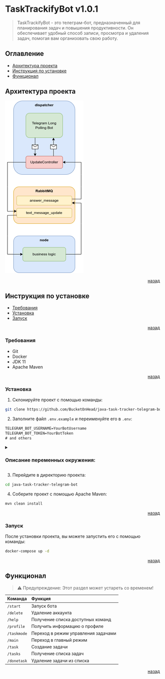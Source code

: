 # TaskTrackifyBot v1.0.1

> TaskTrackifyBot - это телеграм-бот, предназначенный
> для планирования задач и повышения продуктивности.
> Он обеспечивает удобный способ записи, просмотра
> и удаления задач, помогая вам организовать свою работу.

## Оглавление

- [Архитектура проекта](#архитектура-проекта)
- [Инструкция по установке](#инструкция-по-установке)
- [Функционал](#функционал)

## Архитектура проекта

![project_architecture.png](.readme/project_architecture.png)

<p align="right">
    <a href="#Оглавление">назад</a>
</p>

## Инструкция по установке

- [Требования](#требования)
- [Установка](#установка)
- [Запуск](#запуск)

<p align="right">
    <a href="#оглавление">назад</a>
</p>

### Требования

- Git
- Docker
- JDK 11
- Apache Maven

<p align="right">
    <a href="#инструкция-по-установке">назад</a>
</p>

### Установка

1. Склонируйте проект с помощью команды:

```bash
git clone https://github.com/BucketOnHead/java-task-tracker-telegram-bot
```

2. Заполните файл `.env.example` и переименуйте его в `.env`:

```dotenv
TELEGRAM_BOT_USERNAME=YourBotUsername
TELEGRAM_BOT_TOKEN=YourBotToken
# and others
```

<details>
    <summary><h3>Описание переменных окружения:</h3></summary>

> ⚠ Предупреждение: Этот раздел может устареть со временем!

| Переменная окружения    | Описание                                  |
|:------------------------|:------------------------------------------|
| `TELEGRAM_BOT_USERNAME` | Имя вашего бота в Telegram                |
| `TELEGRAM_BOT_TOKEN`    | Токен вашего бота в Telegram              |
| `RABBITMQ_DEFAULT_USER` | Имя пользователя для RabbitMQ             |
| `RABBITMQ_DEFAULT_PASS` | Пароль пользователя для RabbitMQ          |
| `COMMON_DB_NAME`        | Имя общей базы данных                     |
| `COMMON_DB_USER`        | Имя пользователя для общей базы данных    |
| `COMMON_DB_PASSWORD`    | Пароль пользователя для общей базы данных |

</details>

3. Перейдите в директорию проекта:

```bash
cd java-task-tracker-telegram-bot
```

4. Соберите проект с помощью Apache Maven:

```bash
mvn clean install
```

<p align="right">
    <a href="#инструкция-по-установке">назад</a>
</p>

### Запуск

После установки проекта, вы можете запустить его с помощью команды:

```bash
docker-compose up -d
```

<p align="right">
    <a href="#инструкция-по-установке">назад</a>
</p>

## Функционал

> ⚠ Предупреждение: Этот раздел может устареть со временем!

| Команда     | Функция                             |
|:------------|:------------------------------------|
| `/start`    | Запуск бота                         |
| `/delete`   | Удаление аккаунта                   |
| `/help`     | Получение списка доступных команд   |
| `/profile`  | Получить информацию о профиле       |
| `/taskmode` | Переход в режим управления задачами |
| `/main`     | Переход в главный режим             |
| `/task`     | Создание задачи                     |
| `/tasks`    | Получение списка задач              |
| `/donetask` | Удаление задачи из списка           |

<p align="right">
    <a href="#оглавление">назад</a>
</p>